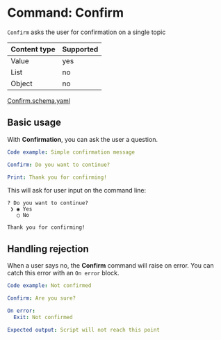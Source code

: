 # Command: Confirm

`Confirm` asks the user for confirmation on a single topic

| Content type | Supported |
|--------------|-----------|
| Value        | yes       |
| List         | no        |
| Object       | no        |

[Confirm.schema.yaml](schema/Confirm.schema.yaml)

## Basic usage

With **Confirmation**, you can ask the user a question.

<!-- answers
Do you want to continue?: "Yes"
-->

```yaml instacli
Code example: Simple confirmation message

Confirm: Do you want to continue?

Print: Thank you for confirming!
```

This will ask for user input on the command line:

```output
? Do you want to continue? 
 ❯ ◉ Yes
   ◯ No

Thank you for confirming!
```

## Handling rejection

When a user says no, the **Confirm** command will raise on error. You can catch this error with an `On error` block.

<!-- answers
Are you sure?: "No"
-->

```yaml instacli
Code example: Not confirmed

Confirm: Are you sure?

On error:
  Exit: Not confirmed

Expected output: Script will not reach this point
```
